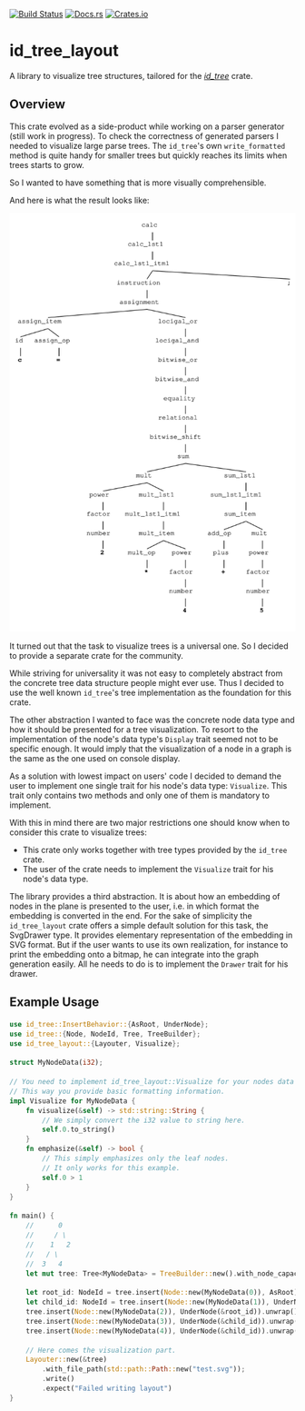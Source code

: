 [![Build Status](https://travis-ci.org/jsinger67/id-tree-layout.svg?branch=main)](https://travis-ci.org/jsinger/id-tree-layout)
[![Docs.rs](https://docs.rs/id_tree_layout/badge.svg)](https://docs.rs/id_tree_layout)
[![Crates.io](https://img.shields.io/crates/v/id_tree_layout.svg)](https://crates.io/crates/id_tree_layout)

# id_tree_layout

A library to visualize tree structures, tailored for the
*[id_tree](https://github.com/iwburns/id-tree)* crate.

## Overview

This crate evolved as a side-product while working on a parser generator (still work in progress).
To check the correctness of generated parsers I needed to visualize large parse trees.
The `id_tree`'s own `write_formatted` method is quite handy for smaller trees but quickly reaches its limits when trees starts to grow.

So I wanted to have something that is more visually comprehensible.

And here is what the result looks like:

![example.svg](./docs/example.svg)

It turned out that the task to visualize trees is a universal one. So I decided to provide a
separate crate for the community.

While striving for universality it was not easy to completely abstract from the concrete tree data
structure people might ever use. Thus I decided to use the well known `id_tree`'s tree
implementation as the foundation for this crate.

The other abstraction I wanted to face was the concrete node data type and how it should be
presented for a tree visualization. To resort to the implementation of the node's data type's
`Display` trait seemed not to be specific enough. It would imply that the visualization of a
node in a graph is the same as the one used on console display.

As a solution with lowest impact on users' code I decided to demand the user to implement one single
trait for his node's data type: `Visualize`. This trait only contains two methods and only one of
them is mandatory to implement.

With this in mind there are two major restrictions one should know when to consider this crate to
visualize trees:

* This crate only works together with tree types provided by the `id_tree` crate.
* The user of the crate needs to implement the `Visualize` trait for his node's data type.

The library provides a third abstraction. It is about how an embedding of nodes in the plane is
presented to the user, i.e. in which format the embedding is converted in the end. For the sake of
simplicity the `id_tree_layout` crate offers a simple default solution for this task, the SvgDrawer
type. It provides elementary representation of the embedding in SVG format. But if the user wants
to use its own realization, for instance to print the embedding onto a bitmap, he can integrate
into the graph generation easily. All he needs to do is to implement the `Drawer` trait for his
drawer.

## Example Usage

```rust
use id_tree::InsertBehavior::{AsRoot, UnderNode};
use id_tree::{Node, NodeId, Tree, TreeBuilder};
use id_tree_layout::{Layouter, Visualize};

struct MyNodeData(i32);

// You need to implement id_tree_layout::Visualize for your nodes data type.
// This way you provide basic formatting information.
impl Visualize for MyNodeData {
    fn visualize(&self) -> std::string::String {
        // We simply convert the i32 value to string here.
        self.0.to_string()
    }
    fn emphasize(&self) -> bool {
        // This simply emphasizes only the leaf nodes.
        // It only works for this example.
        self.0 > 1
    }
}

fn main() {
    //      0
    //     / \
    //    1   2
    //   / \
    //  3   4
    let mut tree: Tree<MyNodeData> = TreeBuilder::new().with_node_capacity(5).build();

    let root_id: NodeId = tree.insert(Node::new(MyNodeData(0)), AsRoot).unwrap();
    let child_id: NodeId = tree.insert(Node::new(MyNodeData(1)), UnderNode(&root_id)).unwrap();
    tree.insert(Node::new(MyNodeData(2)), UnderNode(&root_id)).unwrap();
    tree.insert(Node::new(MyNodeData(3)), UnderNode(&child_id)).unwrap();
    tree.insert(Node::new(MyNodeData(4)), UnderNode(&child_id)).unwrap();

    // Here comes the visualization part.
    Layouter::new(&tree)
        .with_file_path(std::path::Path::new("test.svg"));
        .write()
        .expect("Failed writing layout")
}

```
